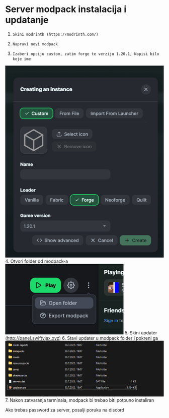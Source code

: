 # Server modpack instalacija i updatanje

1.     Skini modrinth (https://modrinth.com/)
2.     Napravi novi modpack
3.     Izaberi opciju custom, zatim forge te verziju 1.20.1, Napisi bilo koje ime
![alt text](tutorial/createmodpack.png)
4.     Otvori folder od modpack-a
![alt text](tutorial/openfolder.png)
5.     Skini updater (http://panel.swiftyjax.xyz)
6.     Stavi updater u modpack folder i pokreni ga
![alt text](tutorial/folder.png)
7.     Nakon zatvaranja terminala, modpack bi trebao biti potpuno instaliran

Ako trebas password za server, posalji poruku na discord


